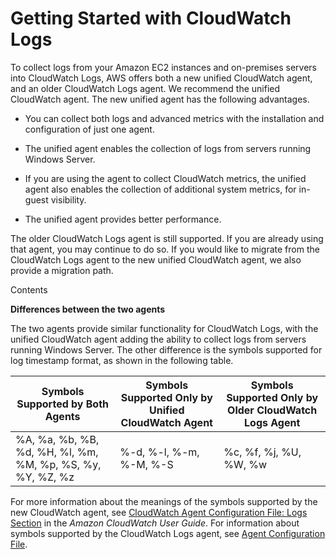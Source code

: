 # Getting Started with CloudWatch Logs<a name="CWL_GettingStarted"></a>

To collect logs from your Amazon EC2 instances and on\-premises servers into CloudWatch Logs, AWS offers both a new unified CloudWatch agent, and an older CloudWatch Logs agent\. We recommend the unified CloudWatch agent\. The new unified agent has the following advantages\.

+ You can collect both logs and advanced metrics with the installation and configuration of just one agent\.

+ The unified agent enables the collection of logs from servers running Windows Server\.

+ If you are using the agent to collect CloudWatch metrics, the unified agent also enables the collection of additional system metrics, for in\-guest visibility\.

+ The unified agent provides better performance\.

The older CloudWatch Logs agent is still supported\. If you are already using that agent, you may continue to do so\. If you would like to migrate from the CloudWatch Logs agent to the new unified CloudWatch agent, we also provide a migration path\.

Contents

**Differences between the two agents**

The two agents provide similar functionality for CloudWatch Logs, with the unified CloudWatch agent adding the ability to collect logs from servers running Windows Server\. The other difference is the symbols supported for log timestamp format, as shown in the following table\.


| Symbols Supported by Both Agents | Symbols Supported Only by Unified CloudWatch Agent | Symbols Supported Only by Older CloudWatch Logs Agent | 
| --- | --- | --- | 
|  %A, %a, %b, %B, %d, %H, %l, %m, %M, %p, %S, %y, %Y, %Z, %z  |  %\-d, %\-l, %\-m, %\-M, %\-S  |  %c, %f, %j, %U, %W, %w  | 

For more information about the meanings of the symbols supported by the new CloudWatch agent, see [ CloudWatch Agent Configuration File: Logs Section](http://docs.aws.amazon.com/AmazonCloudWatch/latest/monitoring/CloudWatch-Agent-Configuration-File-Details.html#CloudWatch-Agent-Configuration-File-Logssection) in the *Amazon CloudWatch User Guide*\. For information about symbols supported by the CloudWatch Logs agent, see [Agent Configuration File](AgentReference.md#agent-configuration-file)\.